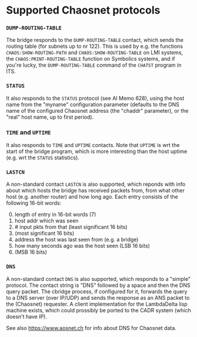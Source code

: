# Supported Chaosnet protocols

### `DUMP-ROUTING-TABLE`
The bridge responds to the `DUMP-ROUTING-TABLE` contact, which sends the
routing table (for subnets up to nr 122). This is used by e.g. the
functions `CHAOS:SHOW-ROUTING-PATH` and `CHAOS:SHOW-ROUTING-TABLE` on LMI
systems, the `CHAOS:PRINT-ROUTING-TABLE` function on Symbolics systems,
and if you're lucky, the `DUMP-ROUTING-TABLE` command of the `CHATST`
program in ITS. 

### `STATUS`

It also responds to the `STATUS` protocol (see AI Memo 628), using the
host name from the "myname" configuration parameter (defaults to the
DNS name of the configured Chaosnet address (the "chaddr" parameter), or the
"real" host name, up to first period).

### `TIME` and `UPTIME`
It also responds to `TIME` and `UPTIME` contacts. Note that `UPTIME` is wrt
the start of the bridge program, which is more interesting than the
host uptime (e.g. wrt the `STATUS` statistics).

### `LASTCN`
A non-standard contact `LASTCN` is also supported, which reponds with
info about which hosts the bridge has received packets from, from what
other host (e.g. another router) and how long ago. Each entry consists of
the following 16-bit words:

 0. length of entry in 16-bit words (7)
 1. host addr which was seen
 2. \# input pkts from that (least significant 16 bits)
 3.   (most significant 16 bits)
 4. address the host was last seen from (e.g. a bridge)
 5. how many seconds ago was the host seen (LSB 16 bits)
 6.   (MSB 16 bits)

### `DNS`
A non-standard contact `DNS` is also supported, which responds to a
"simple" protocol. The contact string is "DNS" followed by a space and
then the DNS query packet. The cbridge process, if configured for it,
forwards the query to a DNS server (over IP/UDP) and sends the
response as an ANS packet to the (Chaosnet) requester. A client
implementation for the LambdaDelta lisp machine exists, which could
prossibly be ported to the CADR system (which doesn't have IP). 

See also https://www.aosnet.ch for info about DNS for Chaosnet data.
